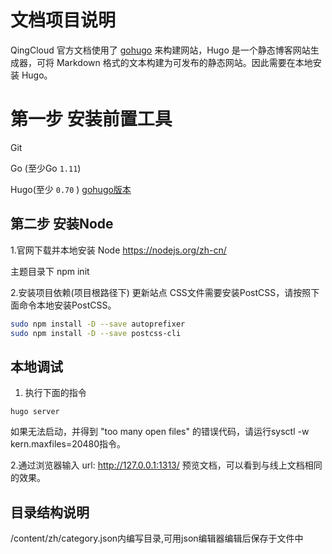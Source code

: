 # 文档项目说明
QingCloud 官方文档使用了 [gohugo](https://gohugo.io/getting-started/installing/) 来构建网站，Hugo 是一个静态博客网站生成器，可将 Markdown 格式的文本构建为可发布的静态网站。因此需要在本地安装 Hugo。

# 第一步 安装前置工具 
Git

Go (至少Go `1.11`)

Hugo(至少 `0.70` ) [gohugo版本](https://github.com/gohugoio/hugo/releases)

## 第二步 安装Node
1.官网下载并本地安装 Node https://nodejs.org/zh-cn/

主题目录下 npm init

2.安装项目依赖(项目根路径下)
更新站点 CSS文件需要安装PostCSS，请按照下面命令本地安装PostCSS。
```bash
sudo npm install -D --save autoprefixer
sudo npm install -D --save postcss-cli
```


## 本地调试
1. 执行下面的指令
```
hugo server
```
如果无法启动，并得到 "too many open files" 的错误代码，请运行sysctl -w kern.maxfiles=20480指令。

2.通过浏览器输入 url:  http://127.0.0.1:1313/ 预览文档，可以看到与线上文档相同的效果。


## 目录结构说明

/content/zh/category.json内编写目录,可用json编辑器编辑后保存于文件中